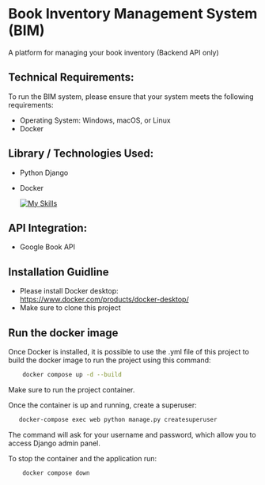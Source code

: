 # Book Inventory Management System (BIM)

A platform for managing your book inventory (Backend API only)

## Technical Requirements:
To run the BIM system, please ensure that your system meets the following requirements:

- Operating System: Windows, macOS, or Linux
- Docker

## Library / Technologies Used:

- Python Django
- Docker

   [![My Skills](https://skillicons.dev/icons?i=py,django,docker&perline=3)](https://skillicons.dev)


## API Integration:

- Google Book API 

## Installation Guidline

- Please install Docker desktop: https://www.docker.com/products/docker-desktop/
- Make sure to clone this project

## Run the docker image

Once Docker is installed, it is possible to use the .yml file of this project to build the docker image to run the project using this command: 
```bash 
    docker compose up -d --build 
```

Make sure to run the project container. 

Once the container is up and running, create a superuser:

```bash
   docker-compose exec web python manage.py createsuperuser
```
The command will ask for your username and password, which allow you to access Django admin panel.


To stop the container and the application run:
```bash
    docker compose down
```
